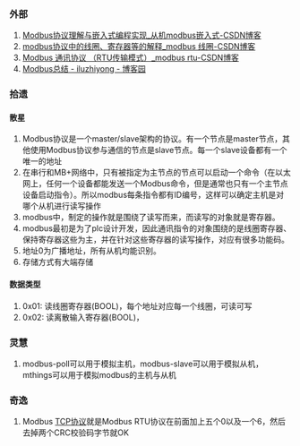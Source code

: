 ### 外部
1. [Modbus协议理解与嵌入式编程实现_从机modbus嵌入式-CSDN博客](https://blog.csdn.net/finhaz/article/details/104044547)
2. [modbus协议中的线圈、寄存器等的解释_modbus 线圈-CSDN博客](https://blog.csdn.net/lingshi75/article/details/105991450/)
3. [Modbus 通讯协议 （RTU传输模式）_modbus rtu-CSDN博客](https://blog.csdn.net/u011041241/article/details/109240555)
4. [Modbus总结 - iluzhiyong - 博客园](https://www.cnblogs.com/iluzhiyong/p/4301192.html)


### 拾遗
#### 散星
1. Modbus协议是一个master/slave架构的协议。有一个节点是master节点，其他使用Modbus协议参与通信的节点是slave节点。每一个slave设备都有一个唯一的地址
2. 在串行和MB+网络中，只有被指定为主节点的节点可以启动一个命令（在以太网上，任何一个设备都能发送一个Modbus命令，但是通常也只有一个主节点设备启动指令）。所以modbus每条指令都有ID编号，这样可以确定主机是对哪个从机进行读写操作
3. modbus中，制定的操作就是围绕了读写而来，而读写的对象就是寄存器。
4. modbus最初是为了plc设计开发，因此通讯指令的对象围绕的是线圈寄存器、保持寄存器这些为主，并在针对这些寄存器的读写操作，对应有很多功能码。
5. 地址0为广播地址，所有从机均能识别。
6. 存储方式有大端存储
#### 数据类型
1. 0x01: 读线圈寄存器(BOOL)，每个地址对应每一个线圈，可读可写
2. 0x02: 读离散输入寄存器(BOOL)，

### 灵慧
1. modbus-poll可以用于模拟主机，modbus-slave可以用于模拟从机，mthings可以用于模拟modbus的主机与从机

### 奇逸
1. Modbus [TCP协议](https://www.baidu.com/s?wd=TCP%E5%8D%8F%E8%AE%AE&tn=44039180_cpr&fenlei=mv6quAkxTZn0IZRqIHckPjm4nH00T1dWnvmYuhRvuhF9PH64nWDv0ZwV5Hcvrjm3rH6sPfKWUMw85HfYnjn4nH6sgvPsT6KdThsqpZwYTjCEQLGCpyw9Uz4Bmy-bIi4WUvYETgN-TLwGUv3EPjcYnj03nH0YPjR4PHn3rjbz)就是Modbus RTU协议在前面加上五个0以及一个6，然后去掉两个CRC校验码字节就OK